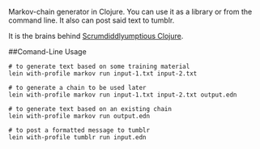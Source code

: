 Markov-chain generator in Clojure. You can use it as a library or from the command line. It also can post said text to tumblr.

It is the brains behind [Scrumdiddlyumptious Clojure](http://scrumdiddlyumptious-clojure.tumblr.com/).

##Comand-Line Usage
```shell
# to generate text based on some training material
lein with-profile markov run input-1.txt input-2.txt

# to generate a chain to be used later
lein with-profile markov run input-1.txt input-2.txt output.edn

# to generate text based on an existing chain
lein with-profile markov run output.edn

# to post a formatted message to tumblr
lein with-profile tumblr run input.edn
```
